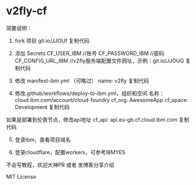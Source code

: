 # v2fly-cf
简要说明：
1. fork 项目
git.io/JJOUf
复制代码

2. 添加 Secrets
CF_USER_IBM  //账号
CF_PASSWORD_IBM  //密码
CF_CONFIG_URL_IBM  //v2fly服务端配置文件网址，示例：git.io/JJOUG
复制代码

3. 修改 manifest-ibm.yml  （可略过）
name: v2fly
复制代码

4. 修改.github/workflows/deploy-to-ibm.yml，组织和空间 名称： cloud.ibm.com/account/cloud-foundry
cf_org: AwesomeApp
cf_space: Development
复制代码

如果是部署到伦敦节点，修改api地址
cf_api:  api.eu-gb.cf.cloud.ibm.com
复制代码

5. 登录ibm，查看项目域名

6. 登录cloudflare，配置workers，可参考IBMYES

不会写教程，欢迎大神PR 或者 发博客分享介绍

MIT License
